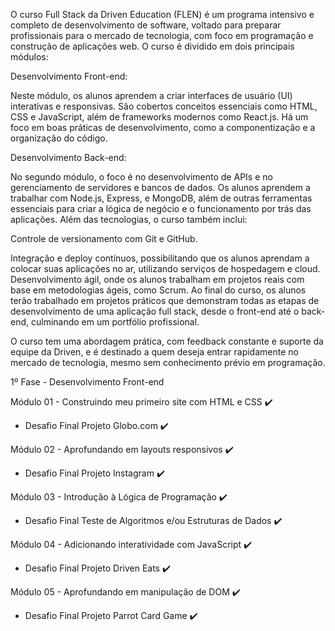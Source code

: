 O curso Full Stack da Driven Education (FLEN) é um programa intensivo e completo de desenvolvimento de software, voltado para preparar
profissionais para o mercado de tecnologia, com foco em programação e construção de aplicações web. O curso é dividido em dois principais módulos:

Desenvolvimento Front-end:

Neste módulo, os alunos aprendem a criar interfaces de usuário (UI) interativas e responsivas. 
São cobertos conceitos essenciais como HTML, CSS e JavaScript, além de frameworks modernos como React.js. 
Há um foco em boas práticas de desenvolvimento, como a componentização e a organização do código.

Desenvolvimento Back-end:

No segundo módulo, o foco é no desenvolvimento de APIs e no gerenciamento de servidores e bancos de dados. 
Os alunos aprendem a trabalhar com Node.js, Express, e MongoDB, além de outras ferramentas essenciais 
para criar a lógica de negócio e o funcionamento por trás das aplicações.
Além das tecnologias, o curso também inclui:

Controle de versionamento com Git e GitHub.

Integração e deploy contínuos, possibilitando que os alunos aprendam a colocar suas aplicações no ar, utilizando serviços de hospedagem e cloud.
Desenvolvimento ágil, onde os alunos trabalham em projetos reais com base em metodologias ágeis, como Scrum.
Ao final do curso, os alunos terão trabalhado em projetos práticos que demonstram todas as etapas de desenvolvimento de uma aplicação full stack, desde o front-end até o back-end, culminando em um portfólio profissional.

O curso tem uma abordagem prática, com feedback constante e suporte da equipe da Driven, e é destinado a quem deseja entrar rapidamente no mercado de tecnologia, mesmo sem conhecimento prévio em programação.

1º Fase - Desenvolvimento Front-end

Módulo 01 - Construindo meu primeiro site com HTML e CSS ✔️

  - Desafio Final Projeto Globo.com ✔️

Módulo 02 - Aprofundando em layouts responsivos ✔️

  - Desafio Final Projeto Instagram ✔️

Módulo 03 - Introdução à Lógica de Programação ✔️

  - Desafio Final Teste de Algoritmos e/ou Estruturas de Dados ✔️

Módulo 04 - Adicionando interatividade com JavaScript ✔️

  - Desafio Final Projeto Driven Eats ✔️

Módulo 05 - Aprofundando em manipulação de DOM ✔️

  - Desafio Final Projeto Parrot Card Game ✔️
